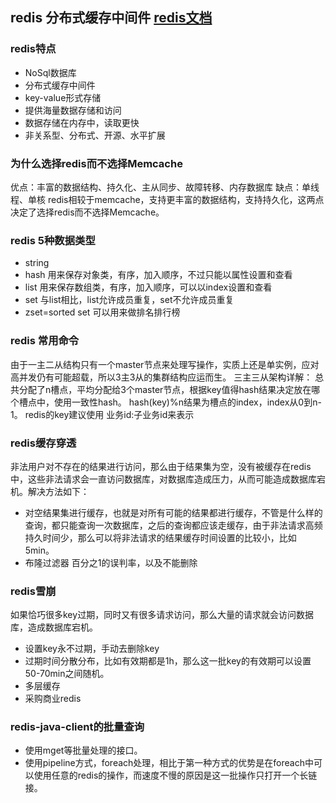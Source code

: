 ## redis 分布式缓存中间件 [redis文档](http://www.redisdoc.com)
### redis特点
- NoSql数据库
- 分布式缓存中间件
- key-value形式存储
- 提供海量数据存储和访问
- 数据存储在内存中，读取更快
- 非关系型、分布式、开源、水平扩展
### 为什么选择redis而不选择Memcache
优点：丰富的数据结构、持久化、主从同步、故障转移、内存数据库
缺点：单线程、单核
redis相较于memcache，支持更丰富的数据结构，支持持久化，这两点决定了选择redis而不选择Memcache。
### redis 5种数据类型
- string
- hash 用来保存对象类，有序，加入顺序，不过只能以属性设置和查看
- list 用来保存数组类，有序，加入顺序，可以以index设置和查看
- set 与list相比，list允许成员重复，set不允许成员重复
- zset=sorted set 可以用来做排名排行榜
### redis 常用命令


由于一主二从结构只有一个master节点来处理写操作，实质上还是单实例，应对高并发仍有可能超载，所以3主3从的集群结构应运而生。
三主三从架构详解：
总共分配了n槽点，平均分配给3个master节点，根据key值得hash结果决定放在哪个槽点中，使用一致性hash。
hash(key)%n结果为槽点的index，index从0到n-1。
redis的key建议使用 业务id:子业务id来表示
### redis缓存穿透
非法用户对不存在的结果进行访问，那么由于结果集为空，没有被缓存在redis中，这些非法请求会一直访问数据库，对数据库造成压力，从而可能造成数据库宕机。解决方法如下：
- 对空结果集进行缓存，也就是对所有可能的结果都进行缓存，不管是什么样的查询，都只能查询一次数据库，之后的查询都应该走缓存，由于非法请求高频持久时间少，那么可以将非法请求的结果缓存时间设置的比较小，比如5min。
- 布隆过滤器
百分之1的误判率，以及不能删除
### redis雪崩
如果恰巧很多key过期，同时又有很多请求访问，那么大量的请求就会访问数据库，造成数据库宕机。
- 设置key永不过期，手动去删除key
- 过期时间分散分布，比如有效期都是1h，那么这一批key的有效期可以设置50-70min之间随机。
- 多层缓存
- 采购商业redis
### redis-java-client的批量查询
- 使用mget等批量处理的接口。
- 使用pipeline方式，foreach处理，相比于第一种方式的优势是在foreach中可以使用任意的redis的操作，而速度不慢的原因是这一批操作只打开一个长链接。



